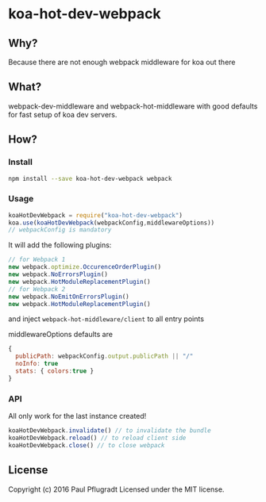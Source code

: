 # koa-hot-dev-webpack

## Why?

Because there are not enough webpack middleware for koa out there

## What?

webpack-dev-middleware and webpack-hot-middleware with good defaults for fast setup of koa dev servers.

## How?

### Install

```sh
npm install --save koa-hot-dev-webpack webpack
```

### Usage

```js
koaHotDevWebpack = require("koa-hot-dev-webpack")
koa.use(koaHotDevWebpack(webpackConfig,middlewareOptions))
// webpackConfig is mandatory
```

It will add the following plugins:
```js
// for Webpack 1
new webpack.optimize.OccurenceOrderPlugin()
new webpack.NoErrorsPlugin()
new webpack.HotModuleReplacementPlugin()
// for Webpack 2
new webpack.NoEmitOnErrorsPlugin()
new webpack.HotModuleReplacementPlugin()
```

and inject `webpack-hot-middleware/client` to all entry points

middlewareOptions defaults are
```js
{
  publicPath: webpackConfig.output.publicPath || "/"
  noInfo: true
  stats: { colors:true }
}
```

### API
All only work for the last instance created!
```js
koaHotDevWebpack.invalidate() // to invalidate the bundle
koaHotDevWebpack.reload() // to reload client side
koaHotDevWebpack.close() // to close webpack
```

## License
Copyright (c) 2016 Paul Pflugradt
Licensed under the MIT license.
